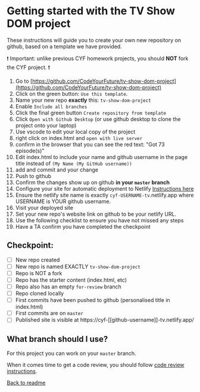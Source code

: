 # Getting started with the TV Show DOM project

These instructions will guide you to create your own new repository on github, based on a template we have provided.

:exclamation:
Important: unlike previous CYF homework projects, you should **NOT** fork the CYF project.
:exclamation:

1. Go to [https://github.com/CodeYourFuture/tv-show-dom-project](https://github.com/CodeYourFuture/tv-show-dom-project)
1. Click on the green button: `Use this template`.
1. Name your new repo **exactly** this: `tv-show-dom-project`
1. Enable `Include all branches`
1. Click the final green button `Create repository from template`
1. Click `Open with Github Desktop` (or use github desktop to clone the project onto your laptop)
1. Use vscode to edit your local copy of the project
1. right click on index.html and `open with live server`
1. confirm in the browser that you can see the red text: "Got 73 episode(s)"
1. Edit index.html to include your name and github username in the page title instead of `(My Name (My GitHub username))`
1. add and commit and your change
1. Push to github
1. Confirm the changes show up on github **in your `master` branch**
1. Configure your site for automatic deployment to Netlify [Instructions here](https://github.com/CodeYourFuture/syllabus/blob/master/others/deployment/1-for-html-module/cheatsheet-1.md)
1. Ensure the netlify site name is exactly `cyf-USERNAME-tv`.netlify.app where USERNAME is YOUR github username.
1. Visit your deployed site
1. Set your new repo's website link on github to be your netlify URL.
1. Use the following checklist to ensure you have not missed any steps
1. Have a TA confirm you have completed the checkpoint

## Checkpoint:

- [ ] New repo created
- [ ] New repo is named EXACTLY `tv-show-dom-project`
- [ ] Repo is NOT a fork
- [ ] Repo has the starter content (index.html, etc)
- [ ] Repo also has an empty `for-review` branch
- [ ] Repo cloned locally
- [ ] First commits have been pushed to github (personalised title in index.html)
- [ ] First commits are on `master`
- [ ] Published site is visible at https://cyf-[[github-username]]-tv.netlify.app/

## What branch should I use?

For this project you can work on your `master` branch.

When it comes time to get a code review, you should follow [code review instructions](./code-review.md).

[Back to readme](./readme.md)
